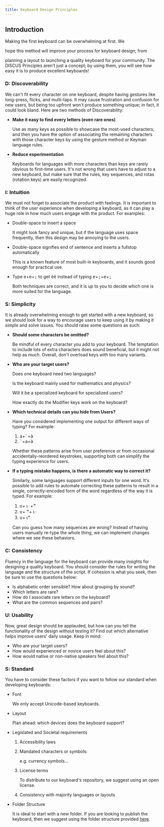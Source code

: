 ```yaml
---
title: Keyboard Design Principles
---
```


## Introduction

Making the first keyboard can be overwhelming at first. We

hope this method will improve your process for keyboard design; from

planning a layout to launching a quality keyboard for your community.
The DISCUS Principles aren't just a concept; by using them, you will see
how easy it is to produce excellent keyboards!

### D: Discoverability

We can't fit every character on one keyboard, despite having
gestures like long-press, flicks, and multi-taps. It may cause frustration
and confusion for new users, but being too upfront won't produce
something unique; in fact, it could look bland. Here are two methods of
Discoverability:

-   **Make it easy to find every letters (even rare ones)**

    Use as many keys as possible to showcase the most-used characters, and then you have the option of associating the remaining characters with those character keys by using the gesture method or Keyman language rules.

-   **Reduce experimentation**

    Keyboards for languages with more characters than keys are rarely obvious to first-time users. It's not wrong that users have to adjust to a new keyboard, but make sure that the rules, key sequences, and rotas (rotation keys) are easily recognized.

### I: Intuition

We must not forget to associate the product with feelings. It is important to think of the user experience when developing a keyboard, as it can play a huge role in how much users engage with the product. For examples:

-   Double-space to insert a space

    It might look fancy and unique, but if the language uses space frequently, then this design may be annoying to the users.

-   Double-space signifies end of sentence and inserts a fullstop automatically

    This is a known feature of most built-in keyboards, and it sounds good enough for practical use.

-   Type
    <kbd>e</kbd>+<kbd>e</kbd>+<kbd>;</kbd>
    to get <kbd>ëë</kbd> instead of typing
    <kbd>e</kbd>+<kbd>;</kbd>+<kbd>e</kbd>+<kbd>;</kbd>

    Both techniques are correct, and it is up to you to decide which one is more suited for the language.

### S: Simplicity

It is already overwhelming enough to get started with a new keyboard, so we should look for a way to encourage users to keep using it by making it simple and solve issues. You should raise some questions as such:

-   **Should some characters be omitted?**  


    Be mindful of every character you add to your keyboard. The temptation to include lots of extra characters does sound beneficial, but it might not help as much. Overall, don't overload keys with too many variants.

-   **Who are your target users?**  


    Does one keyboard need two languages?

    Is the keyboard mainly used for mathematics and physics?

    Will it be a specialized keyboard for specialized users?

    How exactly do the Modifier keys work on the keyboard?

-   **Which technical details can you hide from Users?**  

    Have you considered implementing one output for different ways of typing? For example:

    1.  <kbd>a</kbd>+<kbd>\`</kbd>=<kbd>à</kbd>
    2.  <kbd>\`</kbd>+<kbd>a</kbd>=<kbd>à</kbd>

    Whether these patterns arise from user preference or from occasional accidentally-reordered keystrokes, supporting both can simplify the typing experience for users.

-   **If a typing mistake happens, is there a automatic way to correct it?**  

    Similarly, some languages support different inputs for one word.  It's possible to add rules to automate correcting these patterns to result in a single, correctly-encoded form of the word regardless of the way it is typed. For example:

    1.  <kbd>ប</kbd>+<kbd>
        េ</kbd>+<kbd>ី</kbd>
    2.  <kbd>ប</kbd>+<kbd>
        ី</kbd>+<kbd> េ</kbd>
    3.  <kbd>ប</kbd>+<kbd> េី</kbd>

    Can you guess how many sequences are wrong? Instead of having users manually re-type the whole thing, we can implement changes where we see these behaviors.

### C: Consistency

Fluency in the language for the keyboard can provide many insights for designing a quality keyboard. You should consider the rules for writing the language and the structure of the script. If cohesion is what you seek, then be sure to use the questions below:


-   Is alphabetic order sensible? How about grouping by sound?
-   Which letters are rare?
-   How do I associate rare letters on the keyboard?
-   What are the common sequences and pairs?

### U: Usability

Now, great design should be applauded, but how can you tell the functionality of the design without testing it? Find out which alternative helps improve users' daily usage. Keep in mind:

-   Who are your target users?
-   How would experienced or novice users feel about this?
-   How would native or non-native speakers feel about this?

### S: Standard

You have to consider these factors if you want to follow our standard when developing keyboards:

-   Font

    We only accept Unicode-based keyboards.

-   Layout

    Plan ahead: which devices does the keyboard support?

-   Legislated and Societal requirements
    1.  Accessibility laws

    2.  Mandated characters or symbols:

        e.g. currency symbols...

    3.  License terms

        To distribute to our keyboard's repository, we suggest using an open license.

    4.  Consistency with majority languages or layouts

-   Folder Structure

    It is ideal to start with a new folder. If you are looking to publish the keyboard, then we suggest using the folder structure provided [here](https://help.keyman.com/developer/keyboards/advanced/).
